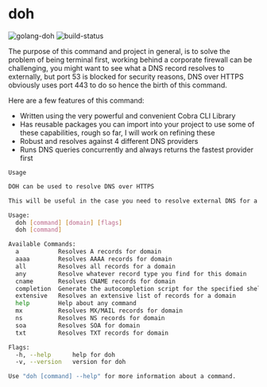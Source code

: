 # doh

![golang-doh](https://img.shields.io/static/v1?label=golang&message=doh&color=blue&style=for-the-badge&logo=go)
![build-status](https://img.shields.io/github/workflow/status/nayrsirhc/doh/CI?style=for-the-badge)

The purpose of this command and project in general, is to solve the problem of being terminal first, working behind a corporate firewall can be challenging, you might want to see what a DNS record resolves to externally, but port 53 is blocked for security reasons, DNS over HTTPS obviously uses port 443 to do so hence the birth of this command.

Here are a few features of this command:
- Written using the very powerful and convenient Cobra CLI Library
- Has reusable packages you can import into your project to use some of these capabilities, rough so far, I will work on refining these
- Robust and resolves against 4 different DNS providers
- Runs DNS queries concurrently and always returns the fastest provider first

`Usage`

```sh
DOH can be used to resolve DNS over HTTPS

This will be useful in the case you need to resolve external DNS for a domain but external resolution over port 53 is blocked

Usage:
  doh [command] [domain] [flags]
  doh [command]

Available Commands:
  a           Resolves A records for domain
  aaaa        Resolves AAAA records for domain
  all         Resolves all records for a domain
  any         Resolve whatever record type you find for this domain
  cname       Resolves CNAME records for domain
  completion  Generate the autocompletion script for the specified shell
  extensive   Resolves an extensive list of records for a domain
  help        Help about any command
  mx          Resolves MX/MAIL records for domain
  ns          Resolves NS records for domain
  soa         Resolves SOA for domain
  txt         Resolves TXT records for domain

Flags:
  -h, --help      help for doh
  -v, --version   version for doh

Use "doh [command] --help" for more information about a command.
```